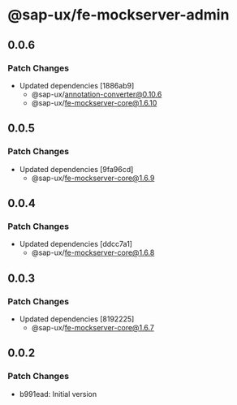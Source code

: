 # @sap-ux/fe-mockserver-admin

## 0.0.6

### Patch Changes

-   Updated dependencies [1886ab9]
    -   @sap-ux/annotation-converter@0.10.6
    -   @sap-ux/fe-mockserver-core@1.6.10

## 0.0.5

### Patch Changes

-   Updated dependencies [9fa96cd]
    -   @sap-ux/fe-mockserver-core@1.6.9

## 0.0.4

### Patch Changes

-   Updated dependencies [ddcc7a1]
    -   @sap-ux/fe-mockserver-core@1.6.8

## 0.0.3

### Patch Changes

-   Updated dependencies [8192225]
    -   @sap-ux/fe-mockserver-core@1.6.7

## 0.0.2

### Patch Changes

-   b991ead: Initial version
